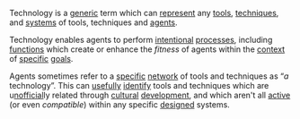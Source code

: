 Technology is a [generic](https://github.com/gcassel/Modular-Organization-Terminology/blob/master/terms/generic.md) term which can [represent](https://github.com/gcassel/Modular-Organization-Terminology/blob/master/terms/representation.md) any [tools](https://github.com/gcassel/Modular-Organization-Terminology/blob/master/terms/tool.md), [techniques](https://github.com/gcassel/Modular-Organization-Terminology/blob/master/terms/technique.md), and [systems](https://github.com/gcassel/Modular-Organization-Terminology/blob/master/terms/system.md) of tools, techniques and [agents](https://github.com/gcassel/Modular-Organization-Terminology/blob/master/terms/agent.md).  

Technology enables agents to perform [intentional](https://github.com/gcassel/Modular-Organization-Terminology/blob/master/terms/intention.md) [processes](https://github.com/gcassel/Modular-Organization-Terminology/blob/master/terms/process.md), including [functions](https://github.com/gcassel/Modular-Organization-Terminology/blob/master/terms/function.md) which create or enhance the *fitness* of agents within the [context](https://github.com/gcassel/Modular-Organization-Terminology/blob/master/terms/context.md) of [specific](https://github.com/gcassel/Modular-Organization-Terminology/blob/master/terms/specific.md) [goals](https://github.com/gcassel/Modular-Organization-Terminology/blob/master/terms/goal.md).

Agents sometimes refer to a [specific](https://github.com/gcassel/Modular-Organization-Terminology/blob/master/terms/specific.md) [network](https://github.com/gcassel/Modular-Organization-Terminology/blob/master/terms/network.md) of tools and techniques as “*a* technology”.  This can [usefully](https://github.com/gcassel/Modular-Organization-Terminology/blob/master/terms/use.md) [identify](https://github.com/gcassel/Modular-Organization-Terminology/blob/master/terms/identify.md) tools and techniques which are u[nofficial](https://github.com/gcassel/Modular-Organization-Terminology/blob/master/terms/official.md)ly related through [cultural](https://github.com/gcassel/Modular-Organization-Terminology/blob/master/terms/culture.md) [development](https://github.com/gcassel/Modular-Organization-Terminology/blob/master/terms/develop.md), and which aren't all [active](https://github.com/gcassel/Modular-Organization-Terminology/blob/master/terms/active.md) (or even *compatible*) within any specific [designed](https://github.com/gcassel/Modular-Organization-Terminology/blob/master/terms/design.md) systems.
